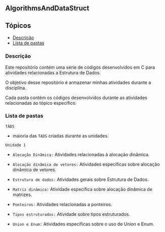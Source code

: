 ## AlgorithmsAndDataStruct

## Tópicos

- [Descrição](#descrição)
- [Lista de pastas](#lista-de-pastas)

### Descrição

Este repositório contém uma série de códigos desenvolvidos em C para atividades relacionadas a Estrutura de Dados.

O objetivo desse repositório é armazenar minhas atividades durante a disciplina.

Cada pasta contém os códigos desenvolvidos durante as atividades relacionadas ao tópico específico.

### Lista de pastas

`TADS`
- maioria das `TADS` criadas durante as unidades.

`Unidade 1`

- `Alocação Dinâmica:` Atividades relacionadas à alocação dinâmica.

- `Alocação dinâmica de vetores:` Atividades específicas sobre alocação dinâmica de vetores.

- `Estrutura de dados:` Atividades gerais sobre Estrutura de Dados.

- `Matriz dinâmica:` Atividade específica sobre alocação dinâmica de matrizes.

- `Ponteiros:` Atividades relacionadas a ponteiros.

- `Tipos estruturados:` Atividade sobre tipos estruturados.

- `Union e Enum:` Atividades específicas sobre o uso de Union e Enum.